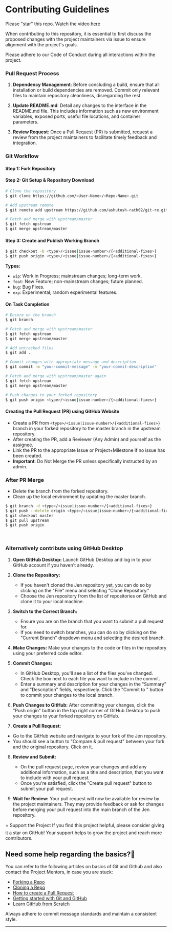 # Contributing Guidelines

Please "star" this repo. Watch the video [here](https://www.youtube.com/watch?v=vN1ApdESIrc)

When contributing to this repository, it is essential to first discuss the proposed changes with the project maintainers via issue to ensure alignment with the project's goals.

Please adhere to our Code of Conduct during all interactions within the project.

### Pull Request Process

1. **Dependency Management**: Before concluding a build, ensure that all installation or build dependencies are removed. Commit only relevant files to maintain repository cleanliness, disregarding the rest.

2. **Update README.md**: Detail any changes to the interface in the README.md file. This includes information such as new environment variables, exposed ports, useful file locations, and container parameters.

3. **Review Request**: Once a Pull Request (PR) is submitted, request a review from the project maintainers to facilitate timely feedback and integration.

### Git Workflow

#### Step 1: Fork Repository

#### Step 2: Git Setup & Repository Download

```bash
# Clone the repository
$ git clone https://github.com/<User-Name>/<Repo-Name>.git

# Add upstream remote
$ git remote add upstream https://github.com/ashutosh-rath02/git-re.git

# Fetch and merge with upstream/master
$ git fetch upstream
$ git merge upstream/master
```

#### Step 3: Create and Publish Working Branch

```bash
$ git checkout -b <type>/<issue|issue-number>/{<additional-fixes>}
$ git push origin <type>/<issue|issue-number>/{<additional-fixes>}
```

**Types:**
- `wip`: Work in Progress; mainstream changes; long-term work.
- `feat`: New Feature; non-mainstream changes; future planned.
- `bug`: Bug Fixes.
- `exp`: Experimental; random experimental features.

#### On Task Completion

```bash
# Ensure on the branch
$ git branch

# Fetch and merge with upstream/master
$ git fetch upstream
$ git merge upstream/master

# Add untracked files
$ git add .

# Commit changes with appropriate message and description
$ git commit -m "your-commit-message" -m "your-commit-description"

# Fetch and merge with upstream/master again
$ git fetch upstream
$ git merge upstream/master

# Push changes to your forked repository
$ git push origin <type>/<issue|issue-number>/{<additional-fixes>}
```

#### Creating the Pull Request (PR) using GitHub Website

- Create a PR from `<type>/<issue|issue-number>/{<additional-fixes>}` branch in your forked repository to the master branch in the upstream repository.
- After creating the PR, add a Reviewer (Any Admin) and yourself as the assignee.
- Link the PR to the appropriate Issue or Project+Milestone if no issue has been created.
- **Important**: Do Not Merge the PR unless specifically instructed by an admin.

### After PR Merge

- Delete the branch from the forked repository.
- Clean up the local environment by updating the master branch.

```bash
$ git branch -d <type>/<issue|issue-number>/{<additional-fixes>}
$ git push --delete origin <type>/<issue|issue-number>/{<additional-fixes>}
$ git checkout master
$ git pull upstream
$ git push origin
```

<br>

### Alternatively contribute using GitHub Desktop

1. **Open GitHub Desktop:**
   Launch GitHub Desktop and log in to your GitHub account if you haven't already.

2. **Clone the Repository:**
   - If you haven't cloned the Jen repository yet, you can do so by clicking on the "File" menu and selecting "Clone Repository."
   - Choose the Jen repository from the list of repositories on GitHub and clone it to your local machine.

3. **Switch to the Correct Branch:**
   - Ensure you are on the branch that you want to submit a pull request for.
   - If you need to switch branches, you can do so by clicking on the "Current Branch" dropdown menu and selecting the desired branch.

4. **Make Changes:**
   Make your changes to the code or files in the repository using your preferred code editor.

5. **Commit Changes:**
   - In GitHub Desktop, you'll see a list of the files you've changed. Check the box next to each file you want to include in the commit.
   - Enter a summary and description for your changes in the "Summary" and "Description" fields, respectively. Click the "Commit to <branch-name>" button to commit your changes to the local branch.

6. **Push Changes to GitHub:**
   After committing your changes, click the "Push origin" button in the top right corner of GitHub Desktop to push your changes to your forked repository on GitHub.

7. **Create a Pull Request:**
  - Go to the GitHub website and navigate to your fork of the Jen repository.
  - You should see a button to "Compare & pull request" between your fork and the original repository. Click on it.

8. **Review and Submit:**
   - On the pull request page, review your changes and add any additional information, such as a title and description, that you want to include with your pull request.
   - Once you're satisfied, click the "Create pull request" button to submit your pull request.

9. **Wait for Review:**
    Your pull request will now be available for review by the project maintainers. They may provide feedback or ask for changes before merging your pull request into the main branch of the Jen repository.

⭐️ Support the Project
If you find this project helpful, please consider giving it a star on GitHub! Your support helps to grow the project and reach more contributors.

## **Need some help regarding the basics?🤔**


You can refer to the following articles on basics of Git and Github and also contact the Project Mentors,
in case you are stuck:

- [Forking a Repo](https://help.github.com/en/github/getting-started-with-github/fork-a-repo)
- [Cloning a Repo](https://help.github.com/en/desktop/contributing-to-projects/creating-an-issue-or-pull-request)
- [How to create a Pull Request](https://opensource.com/article/19/7/create-pull-request-github)
- [Getting started with Git and GitHub](https://towardsdatascience.com/getting-started-with-git-and-github-6fcd0f2d4ac6)
- [Learn GitHub from Scratch](https://docs.github.com/en/get-started/start-your-journey/git-and-github-learning-resources)

Always adhere to commit message standards and maintain a consistent style.

---
